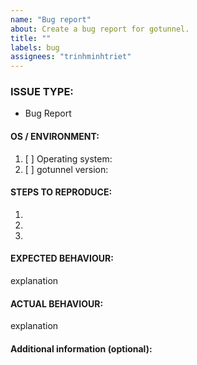 ```yaml
---
name: "Bug report"
about: Create a bug report for gotunnel.
title: ""
labels: bug
assignees: "trinhminhtriet"
---
```


<!---
1. Verify first that your issue/request is not already reported on GitHub.

2. PLEASE FILL OUT ALL REQUIRED INFORMATION BELOW! Otherwise it might take more time to properly handle this bug report.
-->

### ISSUE TYPE:

- Bug Report

#### OS / ENVIRONMENT:

1. [ ] Operating system:
2. [ ] gotunnel version:

#### STEPS TO REPRODUCE:

1.
2.
3.

#### EXPECTED BEHAVIOUR:

explanation

#### ACTUAL BEHAVIOUR:

explanation

#### Additional information (optional):
